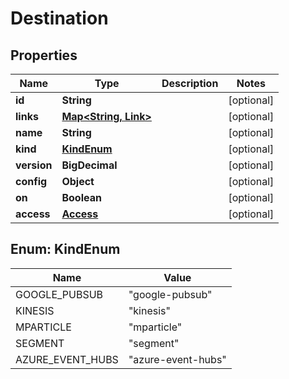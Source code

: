 

# Destination


## Properties

Name | Type | Description | Notes
------------ | ------------- | ------------- | -------------
**id** | **String** |  |  [optional]
**links** | [**Map&lt;String, Link&gt;**](Link.md) |  |  [optional]
**name** | **String** |  |  [optional]
**kind** | [**KindEnum**](#KindEnum) |  |  [optional]
**version** | **BigDecimal** |  |  [optional]
**config** | **Object** |  |  [optional]
**on** | **Boolean** |  |  [optional]
**access** | [**Access**](Access.md) |  |  [optional]



## Enum: KindEnum

Name | Value
---- | -----
GOOGLE_PUBSUB | &quot;google-pubsub&quot;
KINESIS | &quot;kinesis&quot;
MPARTICLE | &quot;mparticle&quot;
SEGMENT | &quot;segment&quot;
AZURE_EVENT_HUBS | &quot;azure-event-hubs&quot;



